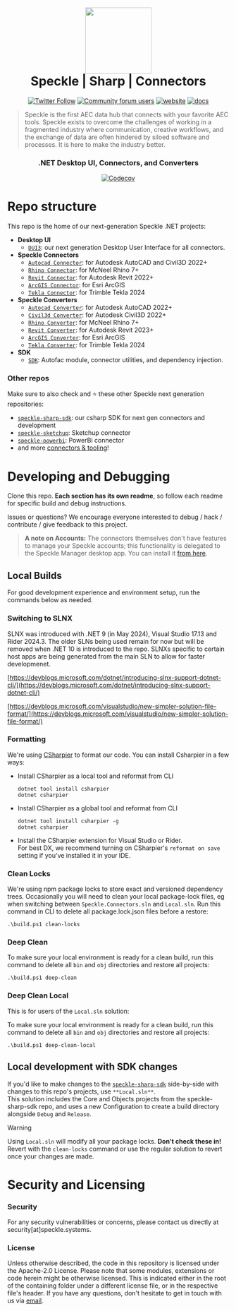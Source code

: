 <h1 align="center">
  <img src="https://user-images.githubusercontent.com/2679513/131189167-18ea5fe1-c578-47f6-9785-3748178e4312.png" width="150px"/><br/>
  Speckle | Sharp | Connectors
</h1>

<p align="center"><a href="https://twitter.com/SpeckleSystems"><img src="https://img.shields.io/twitter/follow/SpeckleSystems?style=social" alt="Twitter Follow"></a> <a href="https://speckle.community"><img src="https://img.shields.io/discourse/users?server=https%3A%2F%2Fspeckle.community&amp;style=flat-square&amp;logo=discourse&amp;logoColor=white" alt="Community forum users"></a> <a href="https://speckle.systems"><img src="https://img.shields.io/badge/https://-speckle.systems-royalblue?style=flat-square" alt="website"></a> <a href="https://speckle.guide/dev/"><img src="https://img.shields.io/badge/docs-speckle.guide-orange?style=flat-square&amp;logo=read-the-docs&amp;logoColor=white" alt="docs"></a></p>

> Speckle is the first AEC data hub that connects with your favorite AEC tools. Speckle exists to overcome the challenges of working in a fragmented industry where communication, creative workflows, and the exchange of data are often hindered by siloed software and processes. It is here to make the industry better.

<h3 align="center">
    .NET Desktop UI, Connectors, and Converters
</h3>

<p align="center"><a href="https://codecov.io/gh/specklesystems/speckle-sharp-connectors"><img src="https://codecov.io/gh/specklesystems/speckle-sharp-connectors/graph/badge.svg?token=eMhI4M8umi" alt="Codecov"></a></p>

# Repo structure

This repo is the home of our next-generation Speckle .NET projects:

- **Desktop UI**
  - [`DUI3`](https://github.com/specklesystems/speckle-sharp-connectors/tree/main/DUI3): our next generation Desktop User Interface for all connectors.
- **Speckle Connectors**
  - [`Autocad Connector`](https://github.com/specklesystems/speckle-sharp-connectors/tree/main/Connectors/Autocad): for Autodesk AutoCAD and Civil3D 2022+
  - [`Rhino Connector`](https://github.com/specklesystems/speckle-sharp-connectors/tree/main/Connectors/Rhino): for McNeel Rhino 7+
  - [`Revit Connector`](https://github.com/specklesystems/speckle-sharp-connectors/tree/main/Connectors/Revit): for Autodesk Revit 2022+
  - [`ArcGIS Connector`](https://github.com/specklesystems/speckle-sharp-connectors/tree/main/Connectors/ArcGIS/Speckle.Connectors.ArcGIS3): for Esri ArcGIS
  - [`Tekla Connector`](https://github.com/specklesystems/speckle-sharp-connectors/tree/main/Connectors/Tekla): for Trimble Tekla 2024
- **Speckle Converters**
  - [`Autocad Converter`](https://github.com/specklesystems/speckle-sharp-connectors/tree/main/Converters/Autocad): for Autodesk AutoCAD 2022+
  - [`Civil3d Converter`](https://github.com/specklesystems/speckle-sharp-connectors/tree/main/Converters/Civil3d): for Autodesk Civil3D 2022+
  - [`Rhino Converter`](https://github.com/specklesystems/speckle-sharp-connectors/tree/main/Converters/Rhino): for McNeel Rhino 7+
  - [`Revit Converter`](https://github.com/specklesystems/speckle-sharp-connectors/tree/main/Converters/Revit): for Autodesk Revit 2023+
  - [`ArcGIS Converter`](https://github.com/specklesystems/speckle-sharp-connectors/tree/main/Converters/ArcGIS/Speckle.Converters.ArcGIS3): for Esri ArcGIS
  - [`Tekla Converter`](https://github.com/specklesystems/speckle-sharp-connectors/tree/main/Converters/Tekla/Speckle.Converter.Tekla2024): for Trimble Tekla 2024
- **SDK**
  - [`SDK`](https://github.com/specklesystems/speckle-sharp-connectors/tree/main/Sdk): Autofac module, connector utilities, and dependency injection.


### Other repos

Make sure to also check and ⭐️ these other Speckle next generation repositories:

- [`speckle-sharp-sdk`](https://github.com/specklesystems/speckle-sharp-sdk): our csharp SDK for next gen connectors and development
- [`speckle-sketchup`](https://github.com/specklesystems/speckle-sketchup): Sketchup connector
- [`speckle-powerbi`](https://github.com/specklesystems/speckle-powerbi): PowerBi connector
- and more [connectors & tooling](https://github.com/specklesystems/)!

# Developing and Debugging

Clone this repo. **Each section has its own readme**, so follow each readme for specific build and debug instructions.

Issues or questions? We encourage everyone interested to debug / hack / contribute / give feedback to this project.

> **A note on Accounts:**
> The connectors themselves don't have features to manage your Speckle accounts; this functionality is delegated to the Speckle Manager desktop app. You can install it [from here](https://speckle-releases.ams3.digitaloceanspaces.com/manager/SpeckleManager%20Setup.exe).

## Local Builds

For good development experience and environment setup, run the commands below as needed.

### Switching to SLNX

SLNX was introduced with .NET 9 (in May 2024), Visual Studio 17.13 and Rider 2024.3.  The older SLNs being used remain for now but will be removed when .NET 10 is introduced to the repo.  SLNXs specific to certain host apps are being generated from the main SLN to allow for faster developmenet.

[https://devblogs.microsoft.com/dotnet/introducing-slnx-support-dotnet-cli/](https://devblogs.microsoft.com/dotnet/introducing-slnx-support-dotnet-cli/)

[https://devblogs.microsoft.com/visualstudio/new-simpler-solution-file-format/](https://devblogs.microsoft.com/visualstudio/new-simpler-solution-file-format/)

### Formatting
We're using [CSharpier](https://github.com/belav/csharpier) to format our code.  You can install Csharpier in a few ways:
- Install CSharpier as a local tool and reformat from CLI
  ```
  dotnet tool install csharpier
  dotnet csharpier
  ```
- Install CSharpier as a global tool and reformat from CLI
  ```
  dotnet tool install csharpier -g
  dotnet csharpier
  ```
- Install the CSharpier extension for Visual Studio or Rider.<br/>
  For best DX, we recommend turning on CSharpier's `reformat on save` setting if you've installed it in your IDE.

### Clean Locks
We're using npm package locks to store exact and versioned dependency trees. Occasionally you will need to clean your local package-lock files, eg when switching between `Speckle.Connectors.sln` and `Local.sln`.
Run this command in CLI to delete all package.lock.json files before a restore:
```
.\build.ps1 clean-locks
```

### Deep Clean
To make sure your local environment is ready for a clean build, run this command to delete all `bin` and `obj` directories and restore all projects:
```
.\build.ps1 deep-clean
```
### Deep Clean Local

This is for users of the `Local.sln` solution:

To make sure your local environment is ready for a clean build, run this command to delete all `bin` and `obj` directories and restore all projects:
```
.\build.ps1 deep-clean-local
```

## Local development with SDK changes
If you'd like to make changes to the [`speckle-sharp-sdk`](https://github.com/specklesystems/speckle-sharp-sdk) side-by-side with changes to this repo's projects, use `**Local.sln**`. <br/>
This solution includes the Core and Objects projects from the speckle-sharp-sdk repo, and uses a new Configuration to create a build directory alongside `Debug` and `Release`.

> [!WARNING]
> Using `Local.sln` will modify all your package locks. **Don't check these in!** Revert with the `clean-locks` command or use the regular solution to revert once your changes are made.

# Security and Licensing
      
### Security

For any security vulnerabilities or concerns, please contact us directly at security[at]speckle.systems.

### License

Unless otherwise described, the code in this repository is licensed under the Apache-2.0 License. Please note that some modules, extensions or code herein might be otherwise licensed. This is indicated either in the root of the containing folder under a different license file, or in the respective file's header. If you have any questions, don't hesitate to get in touch with us via [email](mailto:hello@speckle.systems).




